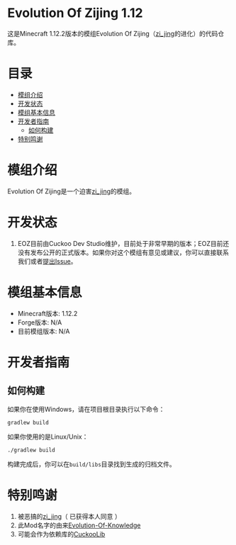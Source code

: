 # Evolution Of Zijing 1.12

这是Minecraft 1.12.2版本的模组Evolution Of Zijing（[zi_jing](https://github.com/zi-jing)的进化）的代码仓库。

# 目录

- [模组介绍](#模组介绍)
- [开发状态](#开发状态)
- [模组基本信息](#模组基本信息)
- [开发者指南](#开发者指南)
  - [如何构建](#如何构建)
- [特别鸣谢](#特别鸣谢)

# 模组介绍
Evolution Of Zijing是一个迫害[zi_jing](https://github.com/zi-jing)的模组。

# 开发状态
1. EOZ目前由Cuckoo Dev Studio维护，目前处于非常早期的版本；EOZ目前还没有发布公开的正式版本。如果你对这个模组有意见或建议，你可以直接联系我们或者[提出Issue](https://github.com/Wu-baozi/Evolution-Of-Zijing/issues)。

# 模组基本信息
* Minecraft版本: 1.12.2
* Forge版本: N/A
* 目前模组版本: N/A

# 开发者指南

## 如何构建

如果你在使用Windows，请在项目根目录执行以下命令：

```
gradlew build
```

如果你使用的是Linux/Unix：

```
./gradlew build
```

构建完成后，你可以在`build/libs`目录找到生成的归档文件。

# 特别鸣谢

1. 被恶搞的[zi_jing](https://github.com/zi-jing)（ 已获得本人同意 ）
2. 此Mod名字的由来[Evolution-Of-Knowledge](https://github.com/gonggongjohn/Evolution-Of-Knowledge)
3. 可能会作为依赖库的[CuckooLib](https://github.com/zi-jing/CuckooLib)
